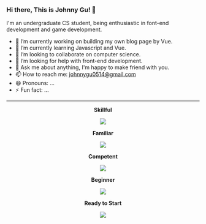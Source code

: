 ### Hi there, This is Johnny Gu! 👋

I'm an undergraduate CS student, being enthusiastic in font-end development and game development.

- 🔭 I’m currently working on building my own blog page by Vue.
- 🌱 I’m currently learning Javascript and Vue.
- 👯 I’m looking to collaborate on computer science.
- 🤔 I’m looking for help with front-end development.
- 💬 Ask me about anything, I'm happy to make friend with you.
- 📫 How to reach me: johnnygu0514@gmail.com
- 😄 Pronouns: ...
- ⚡ Fun fact: ...

---

<p align="center"> 
<strong> Skillful </strong>
</p>
<p align="center">
  <a href="https://skillicons.dev">
    <img src="https://skillicons.dev/icons?i=html,css,js,vue,vim" />
  </a>
</p>
<p align="center"> 
<strong> Familiar </strong>
</p>
<p align="center">
  <a href="https://skillicons.dev">
    <img src="https://skillicons.dev/icons?i=cpp,c,cs,java,py" />
  </a>
</p>
<p align="center"> 
<strong> Competent </strong>
</p>
<p align="center">
  <a href="https://skillicons.dev">
    <img src="https://skillicons.dev/icons?i=bash,git,md" />
  </a>
</p>
<p align="center"> 
<strong> Beginner </strong>
</p>
<p align="center">
  <a href="https://skillicons.dev">
    <img src="https://skillicons.dev/icons?i=linux,docker,mysql,react,godot,nodejs,pytorch,unity" />
  </a>
</p>
<p align="center"> 
<strong> Ready to Start </strong>
</p>
<p align="center">
  <a href="https://skillicons.dev">
    <img src="https://skillicons.dev/icons?i=babel,jenkins,neovim,sass,spring,sqlite,tailwind,threejs,react,ts,vie,webpack,mongodb,maven" />
  </a>
</p>
